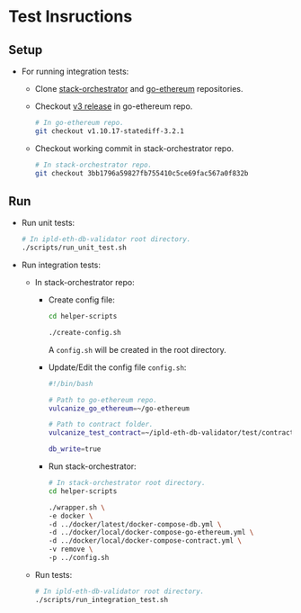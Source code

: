 # Test Insructions

## Setup

- For running integration tests:

  - Clone [stack-orchestrator](https://github.com/vulcanize/stack-orchestrator) and [go-ethereum](https://github.com/vulcanize/go-ethereum) repositories.

  - Checkout [v3 release](https://github.com/vulcanize/go-ethereum/releases/tag/v1.10.17-statediff-3.2.1) in go-ethereum repo.

    ```bash
    # In go-ethereum repo.
    git checkout v1.10.17-statediff-3.2.1
    ```

  - Checkout working commit in stack-orchestrator repo.

    ```bash
    # In stack-orchestrator repo.
    git checkout 3bb1796a59827fb755410c5ce69fac567a0f832b
    ```

## Run

- Run unit tests:

  ```bash
  # In ipld-eth-db-validator root directory.
  ./scripts/run_unit_test.sh
  ```

- Run integration tests:

  - In stack-orchestrator repo:

    - Create config file:

      ```bash
      cd helper-scripts

      ./create-config.sh
      ```

      A `config.sh` will be created in the root directory.

    - Update/Edit the config file `config.sh`:

      ```bash
      #!/bin/bash

      # Path to go-ethereum repo.
      vulcanize_go_ethereum=~/go-ethereum

      # Path to contract folder.
      vulcanize_test_contract=~/ipld-eth-db-validator/test/contract

      db_write=true
      ```

    - Run stack-orchestrator:

      ```bash
      # In stack-orchestrator root directory.
      cd helper-scripts

      ./wrapper.sh \
      -e docker \
      -d ../docker/latest/docker-compose-db.yml \
      -d ../docker/local/docker-compose-go-ethereum.yml \
      -d ../docker/local/docker-compose-contract.yml \
      -v remove \
      -p ../config.sh
      ```

  - Run tests:

    ```bash
    # In ipld-eth-db-validator root directory.
    ./scripts/run_integration_test.sh
    ```
